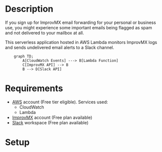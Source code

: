 # Description

If you sign up for ImprovMX email forwarding for your personal or business use,
you might experience some important emails being flagged as spam and not delivered to your mailbox at all.

This serverless application hosted in AWS Lambda monitors ImprovMX logs
and sends undelivered email alerts to a Slack channel.

```mermaid
    graph TD;
        A[CloudWatch Events] ---> B[Lambda Function]
        C[ImprovMX API] --> B
        B --> D[Slack API]
```

# Requirements

* [AWS](https://aws.amazon.com/) account (Free tier eligible). Services used:
    - CloudWatch
    - Lambda
* [ImprovMX](https://improvmx.com/) account (Free plan available)
* [Slack](https://slack.com/) workspace (Free plan available)

# Setup
